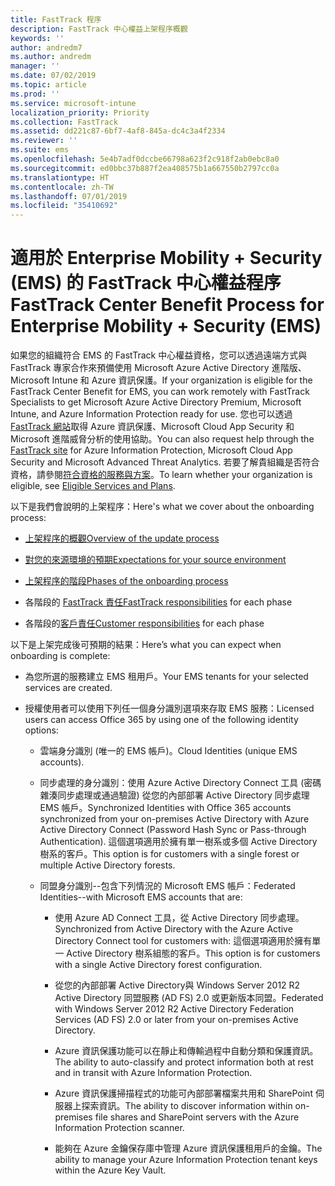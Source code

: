 ```yaml
---
title: FastTrack 程序
description: FastTrack 中心權益上架程序概觀
keywords: ''
author: andredm7
ms.author: andredm
manager: ''
ms.date: 07/02/2019
ms.topic: article
ms.prod: ''
ms.service: microsoft-intune
localization_priority: Priority
ms.collection: FastTrack
ms.assetid: dd221c87-6bf7-4af8-845a-dc4c3a4f2334
ms.reviewer: ''
ms.suite: ems
ms.openlocfilehash: 5e4b7adf0dccbe66798a623f2c918f2ab0ebc8a0
ms.sourcegitcommit: ed0bbc37b887f2ea408575b1a667550b2797cc0a
ms.translationtype: HT
ms.contentlocale: zh-TW
ms.lasthandoff: 07/01/2019
ms.locfileid: "35410692"
---
```

# <a name="fasttrack-center-benefit-process-for-enterprise-mobility--security-ems"></a><span data-ttu-id="5c895-103">適用於 Enterprise Mobility + Security (EMS) 的 FastTrack 中心權益程序</span><span class="sxs-lookup"><span data-stu-id="5c895-103">FastTrack Center Benefit Process for Enterprise Mobility + Security (EMS)</span></span>
<span data-ttu-id="5c895-104">如果您的組織符合 EMS 的 FastTrack 中心權益資格，您可以透過遠端方式與 FastTrack 專家合作來預備使用 Microsoft Azure Active Directory 進階版、Microsoft Intune 和 Azure 資訊保護。</span><span class="sxs-lookup"><span data-stu-id="5c895-104">If your organization is eligible for the FastTrack Center Benefit for EMS, you can work remotely with FastTrack Specialists to get Microsoft Azure Active Directory Premium, Microsoft Intune, and Azure Information Protection ready for use.</span></span> <span data-ttu-id="5c895-105">您也可以透過 [FastTrack 網站](https://www.microsoft.com/fasttrack/microsoft-365/ems)取得 Azure 資訊保護、Microsoft Cloud App Security 和 Microsoft 進階威脅分析的使用協助。</span><span class="sxs-lookup"><span data-stu-id="5c895-105">You can also request help through the [FastTrack site](https://www.microsoft.com/fasttrack/microsoft-365/ems) for Azure Information Protection, Microsoft Cloud App Security and Microsoft Advanced Threat Analytics.</span></span> <span data-ttu-id="5c895-106">若要了解貴組織是否符合資格，請參閱[符合資格的服務與方案](M365-eligible-services-and-plans.md)。</span><span class="sxs-lookup"><span data-stu-id="5c895-106">To learn whether your organization is eligible, see [Eligible Services and Plans](M365-eligible-services-and-plans.md).</span></span>


<span data-ttu-id="5c895-107">以下是我們會說明的上架程序：</span><span class="sxs-lookup"><span data-stu-id="5c895-107">Here's what we cover about the onboarding process:</span></span>

-   [<span data-ttu-id="5c895-108">上架程序的概觀</span><span class="sxs-lookup"><span data-stu-id="5c895-108">Overview of the update process</span></span>](EMS-fasttrack-benefit-overview.md)

-   [<span data-ttu-id="5c895-109">對您的來源環境的預期</span><span class="sxs-lookup"><span data-stu-id="5c895-109">Expectations for your source environment</span></span>](EMS-source-environment-expectations.md)

-   [<span data-ttu-id="5c895-110">上架程序的階段</span><span class="sxs-lookup"><span data-stu-id="5c895-110">Phases of the onboarding process</span></span>](EMS-onboarding-phases.md)

-   <span data-ttu-id="5c895-111">各階段的 [FastTrack 責任](EMS-fasttrack-responsibilities.md)</span><span class="sxs-lookup"><span data-stu-id="5c895-111">[FastTrack responsibilities](EMS-fasttrack-responsibilities.md) for each phase</span></span>

-   <span data-ttu-id="5c895-112">各階段的[客戶責任](EMS-your-responsibilities.md)</span><span class="sxs-lookup"><span data-stu-id="5c895-112">[Customer responsibilities](EMS-your-responsibilities.md) for each phase</span></span>

<span data-ttu-id="5c895-113">以下是上架完成後可預期的結果：</span><span class="sxs-lookup"><span data-stu-id="5c895-113">Here’s what you can expect when onboarding is complete:</span></span>

-   <span data-ttu-id="5c895-114">為您所選的服務建立 EMS 租用戶。</span><span class="sxs-lookup"><span data-stu-id="5c895-114">Your EMS tenants for your selected services are created.</span></span>

-   <span data-ttu-id="5c895-115">授權使用者可以使用下列任一個身分識別選項來存取 EMS 服務：</span><span class="sxs-lookup"><span data-stu-id="5c895-115">Licensed users can access Office 365 by using one of the following identity options:</span></span>

    -   <span data-ttu-id="5c895-116">雲端身分識別 (唯一的 EMS 帳戶)。</span><span class="sxs-lookup"><span data-stu-id="5c895-116">Cloud Identities (unique EMS accounts).</span></span>

    -   <span data-ttu-id="5c895-117">同步處理的身分識別：使用 Azure Active Directory Connect 工具 (密碼雜湊同步處理或通過驗證) 從您的內部部署 Active Directory 同步處理 EMS 帳戶。</span><span class="sxs-lookup"><span data-stu-id="5c895-117">Synchronized Identities with Office 365 accounts synchronized from your on-premises Active Directory with Azure Active Directory Connect (Password Hash Sync or Pass-through Authentication).</span></span> <span data-ttu-id="5c895-118">這個選項適用於擁有單一樹系或多個 Active Directory 樹系的客戶。</span><span class="sxs-lookup"><span data-stu-id="5c895-118">This option is for customers with a single forest or multiple Active Directory forests.</span></span>

    -   <span data-ttu-id="5c895-119">同盟身分識別--包含下列情況的 Microsoft EMS 帳戶：</span><span class="sxs-lookup"><span data-stu-id="5c895-119">Federated Identities--with Microsoft EMS accounts that are:</span></span>

        -   <span data-ttu-id="5c895-120">使用 Azure AD Connect 工具，從 Active Directory 同步處理。</span><span class="sxs-lookup"><span data-stu-id="5c895-120">Synchronized from Active Directory with the Azure Active Directory Connect tool for customers with:</span></span> <span data-ttu-id="5c895-121">這個選項適用於擁有單一 Active Directory 樹系組態的客戶。</span><span class="sxs-lookup"><span data-stu-id="5c895-121">This option is for customers with a single Active Directory forest configuration.</span></span>

        -   <span data-ttu-id="5c895-122">從您的內部部署 Active Directory與 Windows Server 2012 R2 Active Directory 同盟服務 (AD FS) 2.0 或更新版本同盟。</span><span class="sxs-lookup"><span data-stu-id="5c895-122">Federated with Windows Server 2012 R2 Active Directory Federation Services (AD FS) 2.0 or later from your on-premises Active Directory.</span></span>

        -   <span data-ttu-id="5c895-123">Azure 資訊保護功能可以在靜止和傳輸過程中自動分類和保護資訊。</span><span class="sxs-lookup"><span data-stu-id="5c895-123">The ability to auto-classify and protect information both at rest and in transit with Azure Information Protection.</span></span> 

        -   <span data-ttu-id="5c895-124">Azure 資訊保護掃描程式的功能可內部部署檔案共用和 SharePoint 伺服器上探索資訊。</span><span class="sxs-lookup"><span data-stu-id="5c895-124">The ability to discover information within on-premises file shares and SharePoint servers with the Azure Information Protection scanner.</span></span> 

        -   <span data-ttu-id="5c895-125">能夠在 Azure 金鑰保存庫中管理 Azure 資訊保護租用戶的金鑰。</span><span class="sxs-lookup"><span data-stu-id="5c895-125">The ability to manage your Azure Information Protection tenant keys within the Azure Key Vault.</span></span> 
